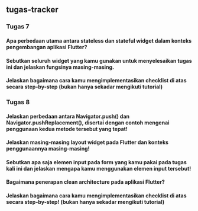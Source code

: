 ## tugas-tracker

### Tugas 7
#### Apa perbedaan utama antara stateless dan stateful widget dalam konteks pengembangan aplikasi Flutter?

#### Sebutkan seluruh widget yang kamu gunakan untuk menyelesaikan tugas ini dan jelaskan fungsinya masing-masing.

#### Jelaskan bagaimana cara kamu mengimplementasikan checklist di atas secara step-by-step (bukan hanya sekadar mengikuti tutorial)

### Tugas 8 
#### Jelaskan perbedaan antara Navigator.push() dan Navigator.pushReplacement(), disertai dengan contoh mengenai penggunaan kedua metode tersebut yang tepat!

#### Jelaskan masing-masing layout widget pada Flutter dan konteks penggunaannya masing-masing!

#### Sebutkan apa saja elemen input pada form yang kamu pakai pada tugas kali ini dan jelaskan mengapa kamu menggunakan elemen input tersebut!

#### Bagaimana penerapan clean architecture pada aplikasi Flutter?

#### Jelaskan bagaimana cara kamu mengimplementasikan checklist di atas secara step-by-step! (bukan hanya sekadar mengikuti tutorial)

